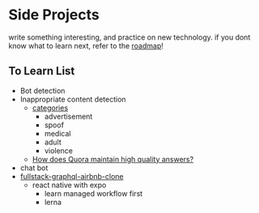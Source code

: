 # Side Projects

write something interesting, and practice on new technology. if you dont know what to learn next, refer to the [roadmap](https://roadmap.sh/)!

## To Learn List

- Bot detection
- Inappropriate content detection
  - [categories](https://cloud.google.com/blog/products/ai-machine-learning/filtering-inappropriate-content-with-the-cloud-vision-api)
    - advertisement
    - spoof
    - medical
    - adult
    - violence
  - [How does Quora maintain high quality answers?](https://www.quora.com/How-does-Quora-maintain-high-quality-answers)
- chat bot
- [fullstack-graphql-airbnb-clone](https://github.com/benawad/fullstack-graphql-airbnb-clone)
  - react native with expo
    - learn managed workflow first
    - lerna

